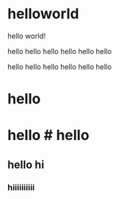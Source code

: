# helloworld
hello world!

hello hello hello hello hello hello 

hello hello hello hello hello hello 

# hello 
# hello # hello 


## hello hi


### hiiiiiiiiii
